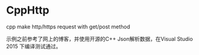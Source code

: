 # CppHttp
cpp make http/https request with get/post method

示例之前参考了网上的博客，并使用开源的C++ Json解析数据，在Visual Studio 2015 下编译测试通过。
